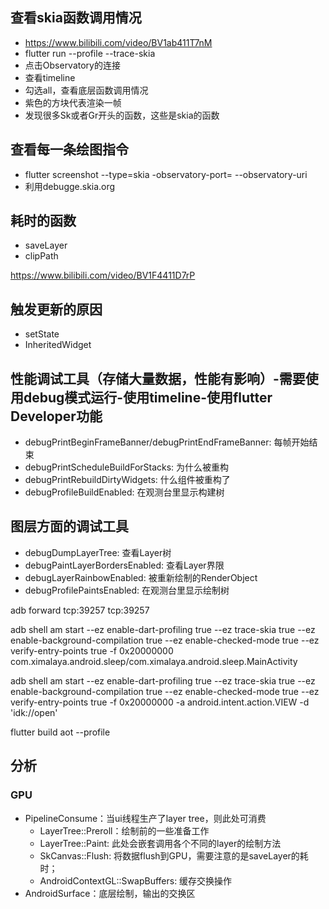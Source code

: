 ## 查看skia函数调用情况
- https://www.bilibili.com/video/BV1ab411T7nM
- flutter run --profile --trace-skia
- 点击Observatory的连接
- 查看timeline
- 勾选all，查看底层函数调用情况
- 紫色的方块代表渲染一帧
- 发现很多Sk或者Gr开头的函数，这些是skia的函数

## 查看每一条绘图指令
- flutter screenshot --type=skia -observatory-port=<port>  --observatory-uri
- 利用debugge.skia.org

## 耗时的函数
- saveLayer
- clipPath

https://www.bilibili.com/video/BV1F4411D7rP

## 触发更新的原因
- setState
- InheritedWidget

## 性能调试工具（存储大量数据，性能有影响）-需要使用debug模式运行-使用timeline-使用flutter Developer功能
- debugPrintBeginFrameBanner/debugPrintEndFrameBanner: 每帧开始结束
- debugPrintScheduleBuildForStacks: 为什么被重构
- debugPrintRebuildDirtyWidgets: 什么组件被重构了
- debugProfileBuildEnabled: 在观测台里显示构建树

## 图层方面的调试工具
- debugDumpLayerTree:  查看Layer树
- debugPaintLayerBordersEnabled: 查看Layer界限
- debugLayerRainbowEnabled: 被重新绘制的RenderObject
- debugProfilePaintsEnabled: 在观测台里显示绘制树



 adb forward tcp:39257 tcp:39257

 adb shell am start --ez enable-dart-profiling true --ez trace-skia true --ez enable-background-compilation true --ez enable-checked-mode true --ez verify-entry-points true -f 0x20000000  com.ximalaya.android.sleep/com.ximalaya.android.sleep.MainActivity

adb shell am start --ez enable-dart-profiling true --ez trace-skia true --ez enable-background-compilation true --ez enable-checked-mode true --ez verify-entry-points true -f 0x20000000 -a android.intent.action.VIEW -d 'idk://open'


 flutter build aot --profile


## 分析

### GPU
- PipelineConsume：当ui线程生产了layer tree，则此处可消费
  - LayerTree::Preroll：绘制前的一些准备工作
  - LayerTree::Paint: 此处会嵌套调用各个不同的layer的绘制方法
  - SkCanvas::Flush: 将数据flush到GPU，需要注意的是saveLayer的耗时；
  - AndroidContextGL::SwapBuffers: 缓存交换操作
- AndroidSurface：底层绘制，输出的交换区

